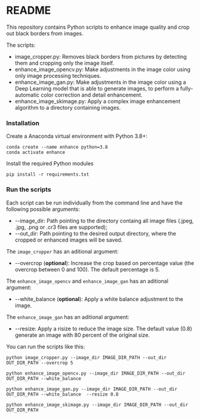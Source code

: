 # README

This repository contains Python scripts to enhance image quality and crop out black borders from images.

The scripts:

-   image_cropper.py: Removes black borders from pictures by detecting them and cropping only the image itself.
-   enhance_image_opencv.py: Make adjustments in the image color using only image processing techniques. 
-   enhance_image_gan.py: Make adjustments in the image color using a Deep Learning model that is able to generate images, to perform a fully-automatic color correction and detail enhancement. 
-   enhance_image_skimage.py: Apply a complex image enhancement algorithm to a directory containing images.

### Installation

Create a Anaconda virtual environment with Python 3.8+:

```shell
conda create --name enhance python=3.8
conda activate enhance
```

Install the required Python modules

```shell
pip install -r requirements.txt
```

### Run the scripts

Each script can be run individually from the command line and have the following possible arguments:

-   --image_dir: Path pointing to the directory containg all image files (.jpeg, .jpg, .png or .cr3 files are supported);
-   --out_dir: Path pointing to the desired output directory, where the cropped or enhanced images will be saved.

The `image_cropper` has an aditional argument:

-   --overcrop (**optional**): Increase the crop based on percentage value (the overcrop between 0 and 100). The default percentage is 5.

The `enhance_image_opencv` and `enhance_image_gan` has an aditional argument:

-   --white_balance (**optional**): Apply a white balance adjustment to the image.

The `enhance_image_gan` has an aditional argument:

-   --resize: Apply a risize to reduce the image size. The default value (0.8) generate an image with 80 percent of the original size.

You can run the scripts like this:

```shell
python image_cropper.py --image_dir IMAGE_DIR_PATH --out_dir OUT_DIR_PATH --overcrop 5

python enhance_image_opencv.py --image_dir IMAGE_DIR_PATH --out_dir OUT_DIR_PATH --white_balance

python enhance_image_gan.py --image_dir IMAGE_DIR_PATH --out_dir OUT_DIR_PATH --white_balance  --resize 0.8

python enhance_image_skimage.py --image_dir IMAGE_DIR_PATH --out_dir OUT_DIR_PATH
```
